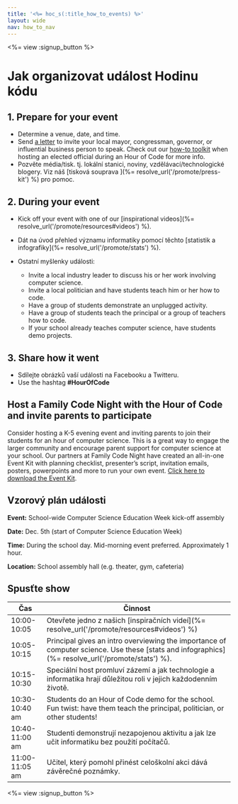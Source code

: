 ```yaml
---
title: '<%= hoc_s(:title_how_to_events) %>'
layout: wide
nav: how_to_nav
---
```

<%= view :signup_button %>

# Jak organizovat událost Hodinu kódu

## 1. Prepare for your event

- Determine a venue, date, and time.
- Send [a letter](https://docs.google.com/a/code.org/document/d/1eP41sKW7y0qq_JvkRIgZK8dWYICaGRZ4CCDETXa78wY/edit) to invite your local mayor, congressman, governor, or influential business person to speak. Check out our [how-to toolkit](%=resolve_url('/files/elected-official.pdf')%) when hosting an elected official during an Hour of Code for more info.
- Pozvěte média/tisk. tj. lokální stanici, noviny, vzdělávací/technologické blogery. Viz náš [tisková souprava ](%= resolve_url('/promote/press-kit') %) pro pomoc.

## 2. During your event

- Kick off your event with one of our [inspirational videos](%= resolve_url('/promote/resources#videos') %).
- Dát na úvod přehled významu informatiky pomocí těchto [statistik a infografiky](%= resolve_url('/promote/stats') %).   
      
    
- Ostatní myšlenky události: 
    - Invite a local industry leader to discuss his or her work involving computer science.
    - Invite a local politician and have students teach him or her how to code.
    - Have a group of students demonstrate an unplugged activity.
    - Have a group of students teach the principal or a group of teachers how to code.
    - If your school already teaches computer science, have students demo projects.

## 3. Share how it went

- Sdílejte obrázků vaší události na Facebooku a Twitteru. 
- Use the hashtag **#HourOfCode**

## Host a Family Code Night with the Hour of Code and invite parents to participate

Consider hosting a K-5 evening event and inviting parents to join their students for an hour of computer science. This is a great way to engage the larger community and encourage parent support for computer science at your school. Our partners at Family Code Night have created an all-in-one Event Kit with planning checklist, presenter’s script, invitation emails, posters, powerpoints and more to run your own event. [Click here to download the Event Kit](http://www.familycodenight.org/DownloadCodeDotOrg.html).

## Vzorový plán události

**Event:** School-wide Computer Science Education Week kick-off assembly

**Date:** Dec. 5th (start of Computer Science Education Week)

**Time:** During the school day. Mid-morning event preferred. Approximately 1 hour.

**Location:** School assembly hall (e.g. theater, gym, cafeteria)   
  


## Spusťte show

| Čas            | Činnost                                                                                                                                          |
| -------------- | ------------------------------------------------------------------------------------------------------------------------------------------------ |
| 10:00-10:05    | Otevřete jedno z našich [inspiračních videí](%= resolve_url('/promote/resources#videos') %)                                                      |
| 10:05-10:15    | Principal gives an intro overviewing the importance of computer science. Use these [stats and infographics](%= resolve_url('/promote/stats') %). |
| 10:15-10:30    | Speciální host promluví zázemí a jak technologie a informatika hrají důležitou roli v jejich každodenním životě.                                 |
| 10:30-10:40 am | Students do an Hour of Code demo for the school. Fun twist: have them teach the principal, politician, or other students!                        |
| 10:40-11:00 am | Studenti demonstrují nezapojenou aktivitu a jak lze učit informatiku bez použití počítačů.                                                       |
| 11:00-11:05 am | Učitel, který pomohl přinést celoškolní akci dává závěrečné poznámky.                                                                            |

<%= view :signup_button %>